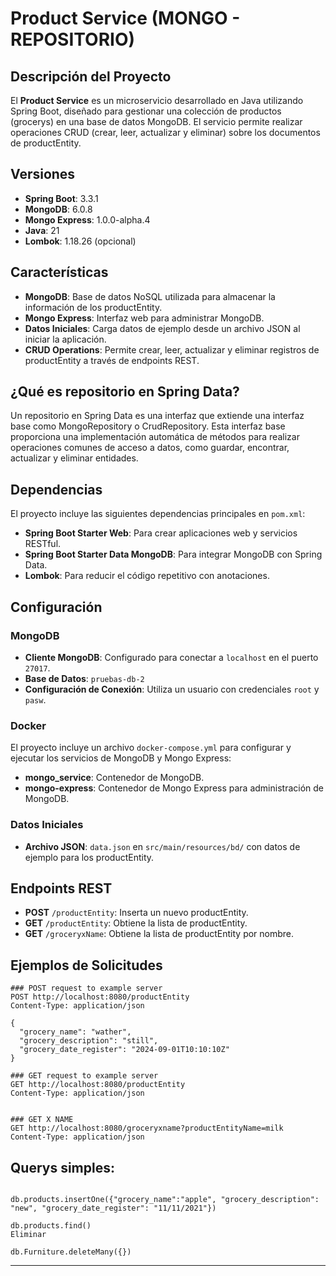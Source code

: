 # Product Service (MONGO - REPOSITORIO)

## Descripción del Proyecto

El **Product Service** es un microservicio desarrollado en Java utilizando Spring Boot, diseñado para gestionar una
colección de productos (grocerys) en una base de datos MongoDB. El servicio permite realizar operaciones CRUD (crear,
leer, actualizar y eliminar) sobre los documentos de productEntity.

## Versiones

- **Spring Boot**: 3.3.1
- **MongoDB**: 6.0.8
- **Mongo Express**: 1.0.0-alpha.4
- **Java**: 21
- **Lombok**: 1.18.26 (opcional)

## Características

- **MongoDB**: Base de datos NoSQL utilizada para almacenar la información de los productEntity.
- **Mongo Express**: Interfaz web para administrar MongoDB.
- **Datos Iniciales**: Carga datos de ejemplo desde un archivo JSON al iniciar la aplicación.
- **CRUD Operations**: Permite crear, leer, actualizar y eliminar registros de productEntity a través de endpoints REST.

## ¿Qué es  repositorio en Spring Data?

Un repositorio en Spring Data es una interfaz que extiende una interfaz base como MongoRepository o CrudRepository. Esta
interfaz base proporciona una implementación automática de métodos para realizar operaciones comunes de acceso a datos,
como guardar, encontrar, actualizar y eliminar entidades.

## Dependencias

El proyecto incluye las siguientes dependencias principales en `pom.xml`:

- **Spring Boot Starter Web**: Para crear aplicaciones web y servicios RESTful.
- **Spring Boot Starter Data MongoDB**: Para integrar MongoDB con Spring Data.
- **Lombok**: Para reducir el código repetitivo con anotaciones.

## Configuración

### MongoDB

- **Cliente MongoDB**: Configurado para conectar a `localhost` en el puerto `27017`.
- **Base de Datos**: `pruebas-db-2`
- **Configuración de Conexión**: Utiliza un usuario con credenciales `root` y `pasw`.

### Docker

El proyecto incluye un archivo `docker-compose.yml` para configurar y ejecutar los servicios de MongoDB y Mongo Express:

- **mongo_service**: Contenedor de MongoDB.
- **mongo-express**: Contenedor de Mongo Express para administración de MongoDB.

### Datos Iniciales

- **Archivo JSON**: `data.json` en `src/main/resources/bd/` con datos de ejemplo para los productEntity.

## Endpoints REST

- **POST** `/productEntity`: Inserta un nuevo productEntity.
- **GET** `/productEntity`: Obtiene la lista de productEntity.
- **GET** `/groceryxName`: Obtiene la lista de productEntity por nombre.

## Ejemplos de Solicitudes

```http request
### POST request to example server
POST http://localhost:8080/productEntity
Content-Type: application/json

{
  "grocery_name": "wather",
  "grocery_description": "still",
  "grocery_date_register": "2024-09-01T10:10:10Z"
}

### GET request to example server
GET http://localhost:8080/productEntity
Content-Type: application/json


### GET X NAME
GET http://localhost:8080/groceryxname?productEntityName=milk
Content-Type: application/json

```

## Querys simples:

```spring-mongodb-json

db.products.insertOne({"grocery_name":"apple", "grocery_description": "new", "grocery_date_register": "11/11/2021"})

db.products.find()
Eliminar

db.Furniture.deleteMany({})
```

---

